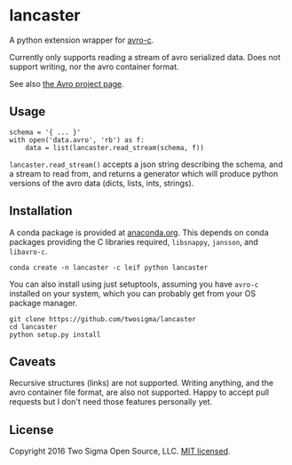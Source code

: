 lancaster
=========

A python extension wrapper for [avro-c][avro-c].

Currently only supports reading a stream of avro serialized data.
Does not support writing, nor the avro container format.

See also [the Avro project page][avro].

Usage
-----

    schema = '{ ... }'
    with open('data.avro', 'rb') as f:
        data = list(lancaster.read_stream(schema, f))

`lancaster.read_stream()` accepts a json string describing the schema,
and a stream to read from, and returns a generator which will produce
python versions of the avro data (dicts, lists, ints, strings).

Installation
------------

A conda package is provided at [anaconda.org][anaconda].  This depends
on conda packages providing the C libraries required, `libsnappy`,
`jansson`, and `libavro-c`.

    conda create -n lancaster -c leif python lancaster

You can also install using just setuptools, assuming you have `avro-c`
installed on your system, which you can probably get from your OS
package manager.

    git clone https://github.com/twosigma/lancaster
    cd lancaster
    python setup.py install

Caveats
-------

Recursive structures (links) are not supported.  Writing anything, and
the avro container file format, are also not supported.  Happy to
accept pull requests but I don't need those features personally yet.

License
-------

Copyright 2016 Two Sigma Open Source, LLC.  [MIT licensed][license].

[anaconda]: https://anaconda.org/leif/lancaster
[avro]: https://avro.apache.org/
[avro-c]: http://avro.apache.org/docs/1.7.7/api/c/index.html
[license]: https://github.com/twosigma/lancaster/blob/master/LICENSE
